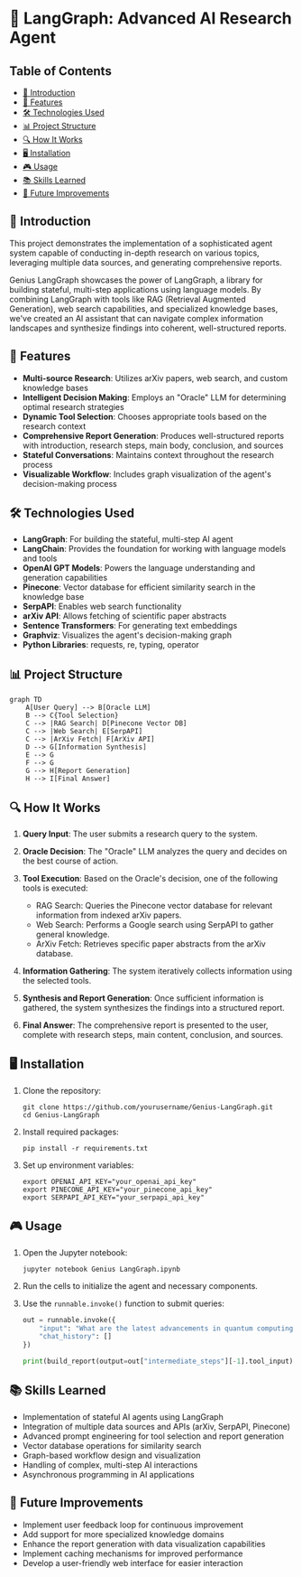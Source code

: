 # 🧠 LangGraph: Advanced AI Research Agent

## Table of Contents
- [🌟 Introduction](#introduction)
- [🚀 Features](#features)
- [🛠️ Technologies Used](#technologies-used)
- [📊 Project Structure](#project-structure)
- [🔍 How It Works](#how-it-works)
- [🖥️ Installation](#installation)
- [🎮 Usage](#usage)
- [📚 Skills Learned](#skills-learned)
- [🔬 Future Improvements](#future-improvements)

## 🌟 Introduction

This project demonstrates the implementation of a sophisticated agent system capable of conducting in-depth research on various topics, leveraging multiple data sources, and generating comprehensive reports.

Genius LangGraph showcases the power of LangGraph, a library for building stateful, multi-step applications using language models. By combining LangGraph with tools like RAG (Retrieval Augmented Generation), web search capabilities, and specialized knowledge bases, we've created an AI assistant that can navigate complex information landscapes and synthesize findings into coherent, well-structured reports.

## 🚀 Features

- **Multi-source Research**: Utilizes arXiv papers, web search, and custom knowledge bases
- **Intelligent Decision Making**: Employs an "Oracle" LLM for determining optimal research strategies
- **Dynamic Tool Selection**: Chooses appropriate tools based on the research context
- **Comprehensive Report Generation**: Produces well-structured reports with introduction, research steps, main body, conclusion, and sources
- **Stateful Conversations**: Maintains context throughout the research process
- **Visualizable Workflow**: Includes graph visualization of the agent's decision-making process

## 🛠️ Technologies Used

- **LangGraph**: For building the stateful, multi-step AI agent
- **LangChain**: Provides the foundation for working with language models and tools
- **OpenAI GPT Models**: Powers the language understanding and generation capabilities
- **Pinecone**: Vector database for efficient similarity search in the knowledge base
- **SerpAPI**: Enables web search functionality
- **arXiv API**: Allows fetching of scientific paper abstracts
- **Sentence Transformers**: For generating text embeddings
- **Graphviz**: Visualizes the agent's decision-making graph
- **Python Libraries**: requests, re, typing, operator

## 📊 Project Structure

```mermaid
graph TD
    A[User Query] --> B[Oracle LLM]
    B --> C{Tool Selection}
    C --> |RAG Search| D[Pinecone Vector DB]
    C --> |Web Search| E[SerpAPI]
    C --> |ArXiv Fetch| F[ArXiv API]
    D --> G[Information Synthesis]
    E --> G
    F --> G
    G --> H[Report Generation]
    H --> I[Final Answer]
```

## 🔍 How It Works

1. **Query Input**: The user submits a research query to the system.

2. **Oracle Decision**: The "Oracle" LLM analyzes the query and decides on the best course of action.

3. **Tool Execution**: Based on the Oracle's decision, one of the following tools is executed:
   - RAG Search: Queries the Pinecone vector database for relevant information from indexed arXiv papers.
   - Web Search: Performs a Google search using SerpAPI to gather general knowledge.
   - ArXiv Fetch: Retrieves specific paper abstracts from the arXiv database.

4. **Information Gathering**: The system iteratively collects information using the selected tools.

5. **Synthesis and Report Generation**: Once sufficient information is gathered, the system synthesizes the findings into a structured report.

6. **Final Answer**: The comprehensive report is presented to the user, complete with research steps, main content, conclusion, and sources.

## 🖥️ Installation

1. Clone the repository:
   ```
   git clone https://github.com/yourusername/Genius-LangGraph.git
   cd Genius-LangGraph
   ```

2. Install required packages:
   ```
   pip install -r requirements.txt
   ```

3. Set up environment variables:
   ```
   export OPENAI_API_KEY="your_openai_api_key"
   export PINECONE_API_KEY="your_pinecone_api_key"
   export SERPAPI_API_KEY="your_serpapi_api_key"
   ```

## 🎮 Usage

1. Open the Jupyter notebook:
   ```
   jupyter notebook Genius LangGraph.ipynb
   ```

2. Run the cells to initialize the agent and necessary components.

3. Use the `runnable.invoke()` function to submit queries:
   ```python
   out = runnable.invoke({
       "input": "What are the latest advancements in quantum computing?",
       "chat_history": []
   })
   
   print(build_report(output=out["intermediate_steps"][-1].tool_input))
   ```

## 📚 Skills Learned

- Implementation of stateful AI agents using LangGraph
- Integration of multiple data sources and APIs (arXiv, SerpAPI, Pinecone)
- Advanced prompt engineering for tool selection and report generation
- Vector database operations for similarity search
- Graph-based workflow design and visualization
- Handling of complex, multi-step AI interactions
- Asynchronous programming in AI applications

## 🔬 Future Improvements

- Implement user feedback loop for continuous improvement
- Add support for more specialized knowledge domains
- Enhance the report generation with data visualization capabilities
- Implement caching mechanisms for improved performance
- Develop a user-friendly web interface for easier interaction

